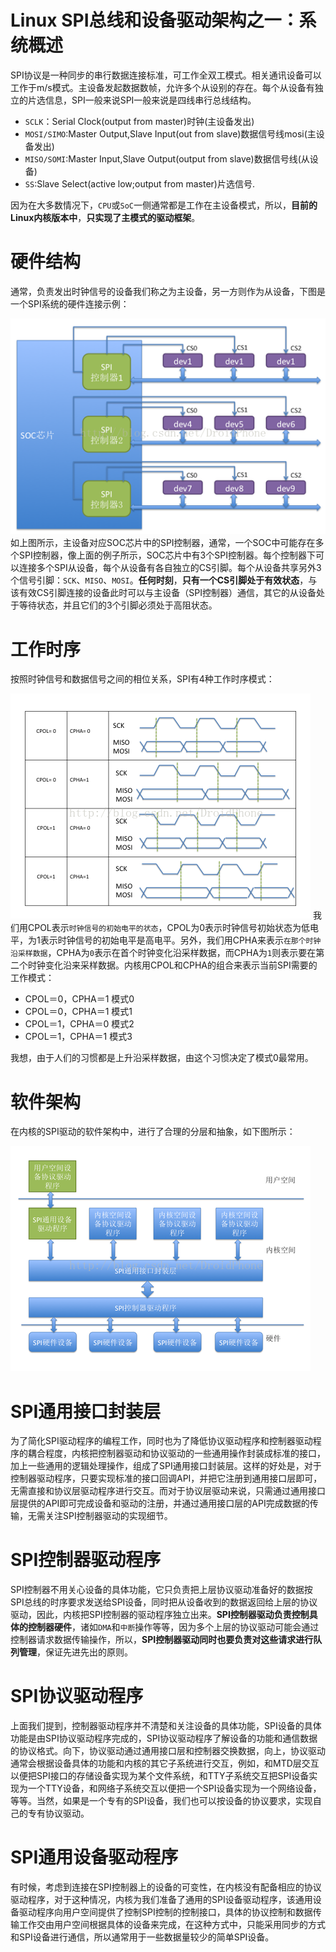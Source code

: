 # Linux SPI总线和设备驱动架构之一：系统概述
SPI协议是一种同步的串行数据连接标准，可工作全双工模式。相关通讯设备可以工作于m/s模式。主设备发起数据数帧，允许多个从设别的存在。每个从设备有独立的片选信息，SPI一般来说SPI一般来说是四线串行总线结构。

* `SCLK`：Serial Clock(output from master)时钟(主设备发出)
* `MOSI/SIMO`:Master Output,Slave Input(out from slave)数据信号线mosi(主设备发出)
* `MISO/SOMI`:Master Input,Slave Output(output from slave)数据信号线(从设备)
* `SS`:Slave Select(active low;output from master)片选信号.

因为在大多数情况下，`CPU`或`SoC`一侧通常都是工作在主设备模式，所以，**目前的Linux内核版本中**，**只实现了主模式的驱动框架**。

# 硬件结构
通常，负责发出时钟信号的设备我们称之为主设备，另一方则作为从设备，下图是一个SPI系统的硬件连接示例：

![](image/20140410172653578.png)
如上图所示，主设备对应SOC芯片中的SPI控制器，通常，一个SOC中可能存在多个SPI控制器，像上面的例子所示，SOC芯片中有3个SPI控制器。每个控制器下可以连接多个SPI从设备，每个从设备有各自独立的CS引脚。每个从设备共享另外3个信号引脚：`SCK`、`MISO`、`MOSI`。**任何时刻**，**只有一个CS引脚处于有效状态**，与该有效CS引脚连接的设备此时可以与主设备（SPI控制器）通信，其它的从设备处于等待状态，并且它们的3个引脚必须处于高阻状态。

# 工作时序
按照时钟信号和数据信号之间的相位关系，SPI有4种工作时序模式：

![](image/20140411195802328.png)
我们用CPOL表示`时钟信号的初始电平的状态`，CPOL为0表示时钟信号初始状态为低电平，为1表示时钟信号的初始电平是高电平。另外，我们用CPHA来表示`在那个时钟沿采样数据`，CPHA为`0`表示在首个时钟变化沿采样数据，而CPHA为`1`则表示要在第二个时钟变化沿来采样数据。内核用CPOL和CPHA的组合来表示当前SPI需要的工作模式：

* CPOL＝0，CPHA＝1        模式0
* CPOL＝0，CPHA＝1        模式1
* CPOL＝1，CPHA＝0        模式2
* CPOL＝1，CPHA＝1        模式3

我想，由于人们的习惯都是上升沿采样数据，由这个习惯决定了模式0最常用。
# 软件架构

在内核的SPI驱动的软件架构中，进行了合理的分层和抽象，如下图所示：

![](image/20140410172846531.png)

# SPI通用接口封装层
为了简化SPI驱动程序的编程工作，同时也为了降低协议驱动程序和控制器驱动程序的耦合程度，内核把控制器驱动和协议驱动的一些通用操作封装成标准的接口，加上一些通用的逻辑处理操作，组成了SPI通用接口封装层。这样的好处是，对于控制器驱动程序，只要实现标准的接口回调API，并把它注册到通用接口层即可，无需直接和协议层驱动程序进行交互。而对于协议层驱动来说，只需通过通用接口层提供的API即可完成设备和驱动的注册，并通过通用接口层的API完成数据的传输，无需关注SPI控制器驱动的实现细节。
# SPI控制器驱动程序
SPI控制器不用关心设备的具体功能，它只负责把上层协议驱动准备好的数据按SPI总线的时序要求发送给SPI设备，同时把从设备收到的数据返回给上层的协议驱动，因此，内核把SPI控制器的驱动程序独立出来。**SPI控制器驱动负责控制具体的控制器硬件**，诸如`DMA`和`中断`操作等等，因为多个上层的协议驱动可能会通过控制器请求数据传输操作，所以，**SPI控制器驱动同时也要负责对这些请求进行队列管理**，保证先进先出的原则。
# SPI协议驱动程序
上面我们提到，控制器驱动程序并不清楚和关注设备的具体功能，SPI设备的具体功能是由SPI协议驱动程序完成的，SPI协议驱动程序了解设备的功能和通信数据的协议格式。向下，协议驱动通过通用接口层和控制器交换数据，向上，协议驱动通常会根据设备具体的功能和内核的其它子系统进行交互，例如，和MTD层交互以便把SPI接口的存储设备实现为某个文件系统，和TTY子系统交互把SPI设备实现为一个TTY设备，和网络子系统交互以便把一个SPI设备实现为一个网络设备，等等。当然，如果是一个专有的SPI设备，我们也可以按设备的协议要求，实现自己的专有协议驱动。
# SPI通用设备驱动程序
有时候，考虑到连接在SPI控制器上的设备的可变性，在内核没有配备相应的协议驱动程序，对于这种情况，内核为我们准备了通用的SPI设备驱动程序，该通用设备驱动程序向用户空间提供了控制SPI控制的控制接口，具体的协议控制和数据传输工作交由用户空间根据具体的设备来完成，在这种方式中，只能采用同步的方式和SPI设备进行通信，所以通常用于一些数据量较少的简单SPI设备。
